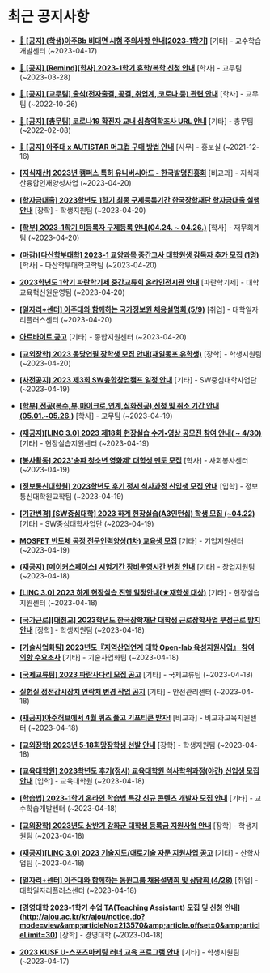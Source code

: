 # 최근 공지사항

* **[📌 [공지] (학생)아주Bb 비대면 시험 주의사항 안내[2023-1학기]](http://ajou.ac.kr/kr/ajou/notice.do?mode=view&amp;articleNo=213543&amp;article.offset=0&amp;articleLimit=30)**
 [기타] - 교수학습개발센터 (~2023-04-17)

* **[📌 [공지] [Remind][학사] 2023-1학기 휴학/복학 신청 안내](http://ajou.ac.kr/kr/ajou/notice.do?mode=view&amp;articleNo=212711&amp;article.offset=0&amp;articleLimit=30)**
 [학사] - 교무팀 (~2023-03-28)

* **[📌 [공지] [교무팀] 출석(전자출결, 공결, 취업계, 코로나 등) 관련 안내](http://ajou.ac.kr/kr/ajou/notice.do?mode=view&amp;articleNo=205552&amp;article.offset=0&amp;articleLimit=30)**
 [학사] - 교무팀 (~2022-10-26)

* **[📌 [공지] [총무팀] 코로나19 확진자 교내 심층역학조사 URL 안내](http://ajou.ac.kr/kr/ajou/notice.do?mode=view&amp;articleNo=180493&amp;article.offset=0&amp;articleLimit=30)**
 [기타] - 총무팀 (~2022-02-08)

* **[📌 [공지] 아주대 x AUTISTAR 머그컵 구매 방법 안내](http://ajou.ac.kr/kr/ajou/notice.do?mode=view&amp;articleNo=147976&amp;article.offset=0&amp;articleLimit=30)**
 [사무] - 홍보실 (~2021-12-16)

* **[[지식재산] 2023년 캠퍼스 특허 유니버시아드 - 한국발명진흥회](http://ajou.ac.kr/kr/ajou/notice.do?mode=view&amp;articleNo=213743&amp;article.offset=0&amp;articleLimit=30)**
 [비교과] - 지식재산융합인재양성사업 (~2023-04-20)

* **[[학자금대출] 2023학년도 1학기 최종 구제등록기간 한국장학재단 학자금대출 실행 안내](http://ajou.ac.kr/kr/ajou/notice.do?mode=view&amp;articleNo=213742&amp;article.offset=0&amp;articleLimit=30)**
 [장학] - 학생지원팀 (~2023-04-20)

* **[[학부] 2023-1학기 미등록자 구제등록 안내(04.24. ~ 04.26.)](http://ajou.ac.kr/kr/ajou/notice.do?mode=view&amp;articleNo=213735&amp;article.offset=0&amp;articleLimit=30)**
 [학사] - 재무회계팀 (~2023-04-20)

* **[(마감)[다산학부대학] 2023-1 교양과목 중간고사 대학원생 감독자 추가 모집 (1명)](http://ajou.ac.kr/kr/ajou/notice.do?mode=view&amp;articleNo=213733&amp;article.offset=0&amp;articleLimit=30)**
 [학사] - 다산학부대학교학팀 (~2023-04-20)

* **[2023학년도 1학기 파란학기제 중간교류회 온라인전시관 안내](http://ajou.ac.kr/kr/ajou/notice.do?mode=view&amp;articleNo=213731&amp;article.offset=0&amp;articleLimit=30)**
 [파란학기제] - 대학교육혁신원운영팀 (~2023-04-20)

* **[[일자리+센터] 아주대와 함께하는 국가정보원 채용설명회 (5/9)](http://ajou.ac.kr/kr/ajou/notice.do?mode=view&amp;articleNo=213728&amp;article.offset=0&amp;articleLimit=30)**
 [취업] - 대학일자리플러스센터 (~2023-04-20)

* **[아르바이트 공고](http://ajou.ac.kr/kr/ajou/notice.do?mode=view&amp;articleNo=213726&amp;article.offset=0&amp;articleLimit=30)**
 [기타] - 종합지원센터 (~2023-04-20)

* **[[교외장학] 2023 몽당연필 장학생 모집 안내(재일동포 유학생)](http://ajou.ac.kr/kr/ajou/notice.do?mode=view&amp;articleNo=213721&amp;article.offset=0&amp;articleLimit=30)**
 [장학] - 학생지원팀 (~2023-04-20)

* **[[사전공지] 2023 제3회 SW융합창업캠프 일정 안내](http://ajou.ac.kr/kr/ajou/notice.do?mode=view&amp;articleNo=213711&amp;article.offset=0&amp;articleLimit=30)**
 [기타] - SW중심대학사업단 (~2023-04-19)

* **[[학부] 전공(복수,부,마이크로,연계,심화전공) 신청 및 취소 기간 안내 (05.01.~05.26.)](http://ajou.ac.kr/kr/ajou/notice.do?mode=view&amp;articleNo=213679&amp;article.offset=0&amp;articleLimit=30)**
 [학사] - 교무팀 (~2023-04-19)

* **[(재공지)[LINC 3.0] 2023 제18회 현장실습 수기•영상 공모전 참여 안내( ~ 4/30)](http://ajou.ac.kr/kr/ajou/notice.do?mode=view&amp;articleNo=213677&amp;article.offset=0&amp;articleLimit=30)**
 [기타] - 현장실습지원센터 (~2023-04-19)

* **[[봉사활동] 2023&#x27;송파 청소년 영화제&#x27; 대학생 멘토 모집](http://ajou.ac.kr/kr/ajou/notice.do?mode=view&amp;articleNo=213661&amp;article.offset=0&amp;articleLimit=30)**
 [학사] - 사회봉사센터 (~2023-04-19)

* **[[정보통신대학원] 2023학년도 후기 정시 석사과정 신입생 모집 안내](http://ajou.ac.kr/kr/ajou/notice.do?mode=view&amp;articleNo=213644&amp;article.offset=0&amp;articleLimit=30)**
 [입학] - 정보통신대학원교학팀 (~2023-04-19)

* **[[기간변경] [SW중심대학] 2023 하계 현장실습(A3인턴십) 학생 모집 (~04.22)](http://ajou.ac.kr/kr/ajou/notice.do?mode=view&amp;articleNo=213638&amp;article.offset=0&amp;articleLimit=30)**
 [기타] - SW중심대학사업단 (~2023-04-19)

* **[MOSFET 반도체 공정 전문인력양성(1차) 교육생 모집](http://ajou.ac.kr/kr/ajou/notice.do?mode=view&amp;articleNo=213636&amp;article.offset=0&amp;articleLimit=30)**
 [기타] - 기업지원센터 (~2023-04-19)

* **[(재공지) [메이커스페이스] 시험기간 장비운영시간 변경 안내](http://ajou.ac.kr/kr/ajou/notice.do?mode=view&amp;articleNo=213631&amp;article.offset=0&amp;articleLimit=30)**
 [기타] - 창업지원팀 (~2023-04-18)

* **[[LINC 3.0] 2023 하계 현장실습 진행 일정안내(★재학생 대상)](http://ajou.ac.kr/kr/ajou/notice.do?mode=view&amp;articleNo=213627&amp;article.offset=0&amp;articleLimit=30)**
 [기타] - 현장실습지원센터 (~2023-04-18)

* **[[국가근로][대청교] 2023학년도 한국장학재단 대학생 근로장학사업 부정근로 방지 안내](http://ajou.ac.kr/kr/ajou/notice.do?mode=view&amp;articleNo=213610&amp;article.offset=0&amp;articleLimit=30)**
 [장학] - 학생지원팀 (~2023-04-18)

* **[[기술사업화팀] 2023년도『지역산업연계 대학 Open-lab 육성지원사업』 참여 의향 수요조사](http://ajou.ac.kr/kr/ajou/notice.do?mode=view&amp;articleNo=213603&amp;article.offset=0&amp;articleLimit=30)**
 [기타] - 기술사업화팀 (~2023-04-18)

* **[[국제교류팀] 2023 파란사다리 모집 공고](http://ajou.ac.kr/kr/ajou/notice.do?mode=view&amp;articleNo=213593&amp;article.offset=0&amp;articleLimit=30)**
 [기타] - 국제교류팀 (~2023-04-18)

* **[실험실 정전감시장치 연락처 변경 작업 공지](http://ajou.ac.kr/kr/ajou/notice.do?mode=view&amp;articleNo=213588&amp;article.offset=0&amp;articleLimit=30)**
 [기타] - 안전관리센터 (~2023-04-18)

* **[(재공지)아주허브에서 4월 퀴즈 풀고 기프티콘 받자!](http://ajou.ac.kr/kr/ajou/notice.do?mode=view&amp;articleNo=213583&amp;article.offset=0&amp;articleLimit=30)**
 [비교과] - 비교과교육지원센터 (~2023-04-18)

* **[[교외장학] 2023년 5·18희망장학생 선발 안내](http://ajou.ac.kr/kr/ajou/notice.do?mode=view&amp;articleNo=213581&amp;article.offset=0&amp;articleLimit=30)**
 [장학] - 학생지원팀 (~2023-04-18)

* **[[교육대학원] 2023학년도 후기(정시) 교육대학원 석사학위과정(야간) 신입생 모집 안내](http://ajou.ac.kr/kr/ajou/notice.do?mode=view&amp;articleNo=213580&amp;article.offset=0&amp;articleLimit=30)**
 [입학] - 교육대학원 (~2023-04-18)

* **[[학습법] 2023-1학기 온라인 학습법 특강 신규 콘텐츠 개발자 모집 안내](http://ajou.ac.kr/kr/ajou/notice.do?mode=view&amp;articleNo=213579&amp;article.offset=0&amp;articleLimit=30)**
 [기타] - 교수학습개발센터 (~2023-04-18)

* **[[교외장학] 2023년도 상반기 강화군 대학생 등록금 지원사업 안내](http://ajou.ac.kr/kr/ajou/notice.do?mode=view&amp;articleNo=213577&amp;article.offset=0&amp;articleLimit=30)**
 [장학] - 학생지원팀 (~2023-04-18)

* **[(재공지)[LINC 3.0] 2023 기술지도/애로기술 자문 지원사업 공고](http://ajou.ac.kr/kr/ajou/notice.do?mode=view&amp;articleNo=213575&amp;article.offset=0&amp;articleLimit=30)**
 [기타] - 산학사업팀 (~2023-04-18)

* **[[일자리+센터] 아주대와 함께하는 동원그룹 채용설명회 및 상담회 (4/28)](http://ajou.ac.kr/kr/ajou/notice.do?mode=view&amp;articleNo=213573&amp;article.offset=0&amp;articleLimit=30)**
 [취업] - 대학일자리플러스센터 (~2023-04-18)

* **[[경영대학](추가모집중) 2023-1학기 수업 TA(Teaching Assistant) 모집 및 신청 안내](http://ajou.ac.kr/kr/ajou/notice.do?mode=view&amp;articleNo=213570&amp;article.offset=0&amp;articleLimit=30)**
 [장학] - 경영대학 (~2023-04-18)

* **[2023 KUSF U-스포츠마케팅 러너 교육 프로그램 안내](http://ajou.ac.kr/kr/ajou/notice.do?mode=view&amp;articleNo=213564&amp;article.offset=0&amp;articleLimit=30)**
 [기타] - 학생지원팀 (~2023-04-17)
